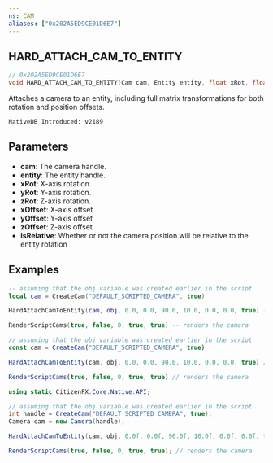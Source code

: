 ```yaml
---
ns: CAM
aliases: ["0x202A5ED9CE01D6E7"]
---
```

## HARD_ATTACH_CAM_TO_ENTITY

```c
// 0x202A5ED9CE01D6E7
void HARD_ATTACH_CAM_TO_ENTITY(Cam cam, Entity entity, float xRot, float yRot, float zRot, float xOffset, float yOffset, float zOffset, BOOL isRelative);
```

Attaches a camera to an entity, including full matrix transformations for both rotation and position offsets.
```
NativeDB Introduced: v2189
```

## Parameters
* **cam**: The camera handle.
* **entity**: The entity handle.
* **xRot**: X-axis rotation.
* **yRot**: Y-axis rotation.
* **zRot**: Z-axis rotation.
* **xOffset**: X-axis offset
* **yOffset**: Y-axis offset
* **zOffset**: Z-axis offset
* **isRelative**: Whether or not the camera position will be relative to the entity rotation

## Examples

```lua
-- assuming that the obj variable was created earlier in the script
local cam = CreateCam("DEFAULT_SCRIPTED_CAMERA", true)

HardAttachCamToEntity(cam, obj, 0.0, 0.0, 90.0, 10.0, 0.0, 0.0, true) -- attaches the camera to the object rotated 90 degrees and offset 10 x values

RenderScriptCams(true, false, 0, true, true) -- renders the camera

```

```js
// assuming that the obj variable was created earlier in the script
const cam = CreateCam("DEFAULT_SCRIPTED_CAMERA", true)

HardAttachCamToEntity(cam, obj, 0.0, 0.0, 90.0, 10.0, 0.0, 0.0, true) // attaches the camera to the object rotated 90 degrees and offset 10 x values

RenderScriptCams(true, false, 0, true, true) // renders the camera
```

```cs
using static CitizenFX.Core.Native.API;

// assuming that the obj variable was created earlier in the script
int handle = CreateCam("DEFAULT_SCRIPTED_CAMERA", true);
Camera cam = new Camera(handle);

HardAttachCamToEntity(cam, obj, 0.0f, 0.0f, 90.0f, 10.0f, 0.0f, 0.0f, true); // attaches the camera to the object rotated 90 degrees and offset 10 x values

RenderScriptCams(true, false, 0, true, true); // renders the camera
```
